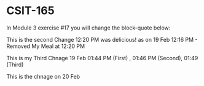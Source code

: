 # CSIT-165

In Module 3 exercise #17 you will change the block-quote below:

This is the second Change 12:20 PM 
 was delicious! as on 19 Feb 12:16 PM - Removed My Meal at  12:20 PM 
 

 This is my Third Chnage 19 Feb 01:44 PM (First) , 01:46 PM (Second), 01:49 (Third)



This is the chnage on 20 Feb 



